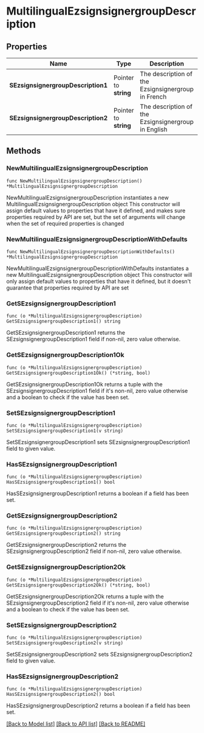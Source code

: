 # MultilingualEzsignsignergroupDescription

## Properties

Name | Type | Description | Notes
------------ | ------------- | ------------- | -------------
**SEzsignsignergroupDescription1** | Pointer to **string** | The description of the Ezsignsignergroup in French | [optional] 
**SEzsignsignergroupDescription2** | Pointer to **string** | The description of the Ezsignsignergroup in English | [optional] 

## Methods

### NewMultilingualEzsignsignergroupDescription

`func NewMultilingualEzsignsignergroupDescription() *MultilingualEzsignsignergroupDescription`

NewMultilingualEzsignsignergroupDescription instantiates a new MultilingualEzsignsignergroupDescription object
This constructor will assign default values to properties that have it defined,
and makes sure properties required by API are set, but the set of arguments
will change when the set of required properties is changed

### NewMultilingualEzsignsignergroupDescriptionWithDefaults

`func NewMultilingualEzsignsignergroupDescriptionWithDefaults() *MultilingualEzsignsignergroupDescription`

NewMultilingualEzsignsignergroupDescriptionWithDefaults instantiates a new MultilingualEzsignsignergroupDescription object
This constructor will only assign default values to properties that have it defined,
but it doesn't guarantee that properties required by API are set

### GetSEzsignsignergroupDescription1

`func (o *MultilingualEzsignsignergroupDescription) GetSEzsignsignergroupDescription1() string`

GetSEzsignsignergroupDescription1 returns the SEzsignsignergroupDescription1 field if non-nil, zero value otherwise.

### GetSEzsignsignergroupDescription1Ok

`func (o *MultilingualEzsignsignergroupDescription) GetSEzsignsignergroupDescription1Ok() (*string, bool)`

GetSEzsignsignergroupDescription1Ok returns a tuple with the SEzsignsignergroupDescription1 field if it's non-nil, zero value otherwise
and a boolean to check if the value has been set.

### SetSEzsignsignergroupDescription1

`func (o *MultilingualEzsignsignergroupDescription) SetSEzsignsignergroupDescription1(v string)`

SetSEzsignsignergroupDescription1 sets SEzsignsignergroupDescription1 field to given value.

### HasSEzsignsignergroupDescription1

`func (o *MultilingualEzsignsignergroupDescription) HasSEzsignsignergroupDescription1() bool`

HasSEzsignsignergroupDescription1 returns a boolean if a field has been set.

### GetSEzsignsignergroupDescription2

`func (o *MultilingualEzsignsignergroupDescription) GetSEzsignsignergroupDescription2() string`

GetSEzsignsignergroupDescription2 returns the SEzsignsignergroupDescription2 field if non-nil, zero value otherwise.

### GetSEzsignsignergroupDescription2Ok

`func (o *MultilingualEzsignsignergroupDescription) GetSEzsignsignergroupDescription2Ok() (*string, bool)`

GetSEzsignsignergroupDescription2Ok returns a tuple with the SEzsignsignergroupDescription2 field if it's non-nil, zero value otherwise
and a boolean to check if the value has been set.

### SetSEzsignsignergroupDescription2

`func (o *MultilingualEzsignsignergroupDescription) SetSEzsignsignergroupDescription2(v string)`

SetSEzsignsignergroupDescription2 sets SEzsignsignergroupDescription2 field to given value.

### HasSEzsignsignergroupDescription2

`func (o *MultilingualEzsignsignergroupDescription) HasSEzsignsignergroupDescription2() bool`

HasSEzsignsignergroupDescription2 returns a boolean if a field has been set.


[[Back to Model list]](../README.md#documentation-for-models) [[Back to API list]](../README.md#documentation-for-api-endpoints) [[Back to README]](../README.md)


